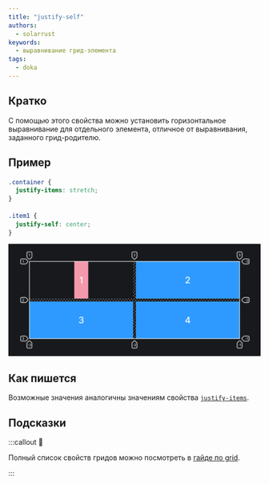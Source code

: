 ```yaml
---
title: "justify-self"
authors:
  - solarrust
keywords:
  - выравнивание грид-элемента
tags:
  - doka
---
```


## Кратко

С помощью этого свойства можно установить горизонтальное выравнивание для отдельного элемента, отличное от выравнивания, заданного грид-родителю.

## Пример

```css
.container {
  justify-items: stretch;
}

.item1 {
  justify-self: center;
}
```

![Пример реализации свойства justify-self](images/1.png)

## Как пишется

Возможные значения аналогичны значениям свойства [`justify-items`](/css/justify-items).

## Подсказки

:::callout 📝

Полный список свойств гридов можно посмотреть в [гайде по grid](/css/grid-guide/).

:::
